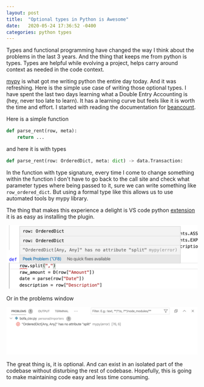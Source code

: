 ```yaml
---
layout: post
title:  "Optional types in Python is Awesome"
date:   2020-05-24 17:36:52 -0400
categories: python types
---
```


Types and functional programming have changed the way I think about the problems in the last 3 years. And the thing that keeps me from python is types. Types are helpful while evolving a project, helps carry around context as needed in the code context.

[mypy](http://mypy-lang.org) is what got me writing python the entire day today. And it was refreshing. Here is the simple use case of writing those optional types. I have spent the last two days learning what a Double Entry Accounting is (hey, never too late to learn). It has a learning curve but feels like it is worth the time and effort. I started with reading the documentation for [beancount](http://furius.ca/beancount/). 

Here is a simple function

```python
def parse_rent(row, meta):
    return ...
```

and here it is with types

```python
def parse_rent(row: OrderedDict, meta: dict) -> data.Transaction:
```

In the function with type signature, every time I come to change something within the function I don't have to go back to the call site and check what parameter types where being passed to it, sure we can write something like `row_ordered_dict`. But using a formal type like this allows us to use automated tools by mypy library.

The thing that makes this experience a delight is VS code python [extension](https://marketplace.visualstudio.com/items?itemName=ms-python.python) it is as easy as installing the plugin.

![type error](/images/may_23_2020_python_1.png)

Or in the problems window

![type errors pblm](/images/may_23_2020_python_2.png)

The great thing is, it is optional. And can exist in an isolated part of the codebase without disturbing the rest of codebase. Hopefully, this is going to make maintaining code easy and less time consuming.

